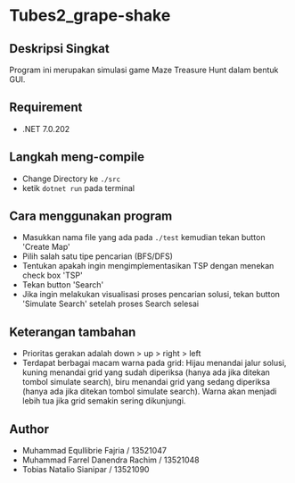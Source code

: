 # Tubes2_grape-shake

## Deskripsi Singkat
Program ini merupakan simulasi game Maze Treasure Hunt dalam bentuk GUI.

## Requirement
- .NET 7.0.202
## Langkah meng-compile
- Change Directory ke `./src`
- ketik `dotnet run` pada terminal
## Cara menggunakan program
- Masukkan nama file yang ada pada `./test` kemudian tekan button 'Create Map'
- Pilih salah satu tipe pencarian (BFS/DFS)
- Tentukan apakah ingin mengimplementasikan TSP dengan menekan check box 'TSP'
- Tekan button 'Search'
- Jika ingin melakukan visualisasi proses pencarian solusi, tekan button 'Simulate Search' setelah proses Search selesai
## Keterangan tambahan
- Prioritas gerakan adalah down > up > right > left
- Terdapat berbagai macam warna pada grid: Hijau menandai jalur solusi, kuning menandai grid yang sudah diperiksa (hanya ada jika ditekan tombol simulate search), biru menandai grid yang sedang diperiksa (hanya ada jika ditekan tombol simulate search). Warna akan menjadi lebih tua jika grid semakin sering dikunjungi.
## Author
- Muhammad Equllibrie Fajria / 13521047
- Muhammad Farrel Danendra Rachim / 13521048
- Tobias Natalio Sianipar / 13521090
